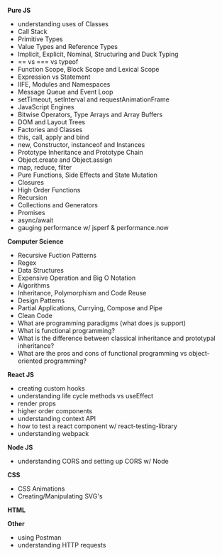 **Pure JS**
- understanding uses of Classes
- Call Stack
- Primitive Types
- Value Types and Reference Types
- Implicit, Explicit, Nominal, Structuring and Duck Typing
- == vs === vs typeof
- Function Scope, Block Scope and Lexical Scope
- Expression vs Statement
- IIFE, Modules and Namespaces
- Message Queue and Event Loop
- setTimeout, setInterval and requestAnimationFrame
- JavaScript Engines
- Bitwise Operators, Type Arrays and Array Buffers
- DOM and Layout Trees
- Factories and Classes
- this, call, apply and bind
- new, Constructor, instanceof and Instances
- Prototype Inheritance and Prototype Chain
- Object.create and Object.assign
- map, reduce, filter
- Pure Functions, Side Effects and State Mutation
- Closures
- High Order Functions
- Recursion
- Collections and Generators
- Promises
- async/await
- gauging performance w/ jsperf & performance.now



**Computer Science**
- Recursive Fuction Patterns
- Regex
- Data Structures
- Expensive Operation and Big O Notation
- Algorithms
- Inheritance, Polymorphism and Code Reuse
- Design Patterns
- Partial Applications, Currying, Compose and Pipe
- Clean Code
- What are programming paradigms (what does js support)
- What is functional programming?
- What is the difference between classical inheritance and prototypal inheritance?
- What are the pros and cons of functional programming vs object-oriented programming?



**React JS**
- creating custom hooks
- understanding life cycle methods vs useEffect
- render props 
- higher order components
- understanding context API
- how to test a react component w/ react-testing-library
- understanding webpack



**Node JS**
- understanding CORS and setting up CORS w/ Node



**CSS**
- CSS Animations
- Creating/Manipulating SVG's



**HTML**




**Other**
- using Postman
- understanding HTTP requests



